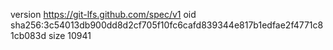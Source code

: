 version https://git-lfs.github.com/spec/v1
oid sha256:3c54013db900dd8d2cf705f10fc6cafd839344e817b1edfae2f4771c81cb083d
size 10941
